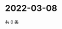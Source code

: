 # 2022-03-08

共 0 条

<!-- BEGIN WEIBO -->
<!-- 最后更新时间 Tue Mar 08 2022 08:59:13 GMT+0800 (China Standard Time) -->

<!-- END WEIBO -->
